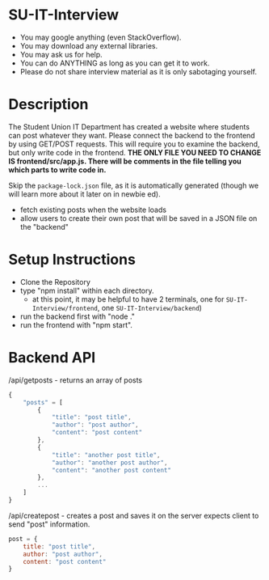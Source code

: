 # SU-IT-Interview
- You may google anything (even StackOverflow).
- You may download any external libraries.
- You may ask us for help.
- You can do ANYTHING as long as you can get it to work.
- Please do not share interview material as it is only sabotaging yourself.

# Description
The Student Union IT Department has created a website where students can post whatever they want. 
Please connect the backend to the frontend by using GET/POST requests. This will require you to examine the backend, but only write code
in the frontend. **THE ONLY FILE YOU NEED TO CHANGE IS frontend/src/app.js. There will be comments in the file telling you which parts to write code in.**

Skip the `package-lock.json` file, as it is automatically generated (though we will learn more about it later on in newbie ed).

- fetch existing posts when the website loads
- allow users to create their own post that will be saved in a JSON file on the "backend"

# Setup Instructions
- Clone the Repository
- type "npm install" within each directory.
    - at this point, it may be helpful to have 2 terminals, one for `SU-IT-Interview/frontend`, one `SU-IT-Interview/backend`)
- run the backend first with "node ."
- run the frontend with "npm start".

# Backend API

/api/getposts - returns an array of posts
```js
{
    "posts" = [
        {
            "title": "post title",
            "author": "post author",
            "content": "post content"
        },
        {
            "title": "another post title",
            "author": "another post author",
            "content": "another post content"
        },
        ...
    ]
}
```

/api/createpost - creates a post and saves it on the server
expects client to send "post" information. 
```js
post = {
    title: "post title",
    author: "post author",
    content: "post content"
}
```

